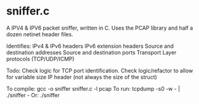 # sniffer.c

A IPV4 & IPV6 packet sniffer, written in C. Uses the PCAP library and half a dozen netinet header files.

Identifies: 
  IPv4 & IPv6 headers 
  IPv6 extension headers
  Source and destination addresses
  Source and destination ports
  Transport Layer protocols (TCP/UDP/ICMP)
  
  Todo: 
    Check logic for TCP port identification.
    Check logic/refactor to allow for variable size IP header (not always the size of the struct)
  
To compile: gcc -o sniffer sniffer.c -l pcap 
To run: tcpdump -s0 -w - | ./sniffer -
Or: ./sniffer <some file captured from tcpdump or wireshark>
